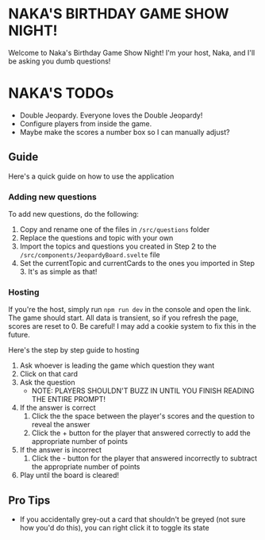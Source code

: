 # NAKA'S BIRTHDAY GAME SHOW NIGHT!
Welcome to Naka's Birthday Game Show Night!  I'm your host, Naka, and I'll be asking you dumb questions!

# NAKA'S TODOs
- Double Jeopardy.  Everyone loves the Double Jeopardy!
- Configure players from inside the game.
- Maybe make the scores a number box so I can manually adjust?

## Guide
Here's a quick guide on how to use the application
### Adding new questions
To add new questions, do the following:
1) Copy and rename one of the files in `/src/questions` folder
2) Replace the questions and topic with your own
3) Import the topics and questions you created in Step 2 to the `/src/components/JeopardyBoard.svelte` file
4) Set the currentTopic and currentCards to the ones you imported in Step 3.
It's as simple as that!
### Hosting
If you're the host, simply run `npm run dev` in the console and open the link.  The game should start.
All data is transient, so if you refresh the page, scores are reset to 0. Be careful!  I may add a cookie system to fix this in the future.

Here's the step by step guide to hosting
1) Ask whoever is leading the game which question they want
2) Click on that card
3) Ask the question
    - NOTE: PLAYERS SHOULDN'T BUZZ IN UNTIL YOU FINISH READING THE ENTIRE PROMPT!
4) If the answer is correct
    1) Click the the space between the player's scores and the question to reveal the answer
    2) Click the + button for the player that answered correctly to add the appropriate number of points
5) If the answer is incorrect
    1) Click the - button for the player that answered incorrectly to subtract the appropriate number of points
6) Play until the board is cleared!

## Pro Tips
- If you accidentally grey-out a card that shouldn't be greyed (not sure how you'd do this), you can right click it to toggle its state